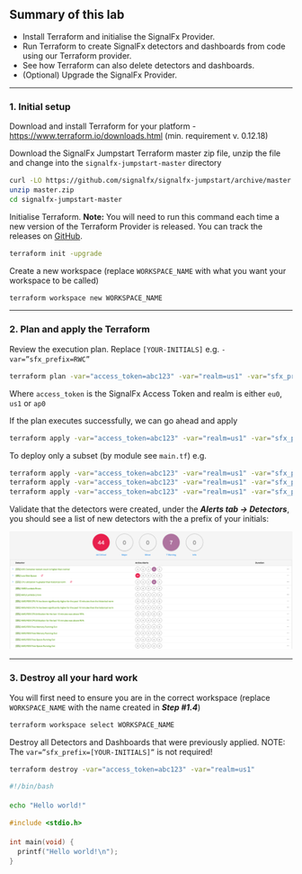 ## Summary of this lab
* Install Terraform and initialise the SignalFx Provider.
* Run Terraform to create SignalFx detectors and dashboards from code using our Terraform provider.
* See how Terraform can also delete detectors and dashboards.
* (Optional) Upgrade the SignalFx Provider.
***
### 1. Initial setup
Download and install Terraform for your platform - https://www.terraform.io/downloads.html (min. requirement v. 0.12.18)

Download the SignalFx Jumpstart Terraform master zip file, unzip the file and change into the `signalfx-jumpstart-master` directory

``` bash
curl -LO https://github.com/signalfx/signalfx-jumpstart/archive/master.zip
unzip master.zip
cd signalfx-jumpstart-master
```

Initialise Terraform. **Note:** You will need to run this command each time a new version of the Terraform Provider is released. You can track the releases on [GitHub](https://github.com/terraform-providers/terraform-provider-signalfx/releases).

```bash
terraform init -upgrade
```

Create a new workspace (replace `WORKSPACE_NAME` with what you want your workspace to be called)

``` bash
terraform workspace new WORKSPACE_NAME
```

---

### 2. Plan and apply the Terraform
Review the execution plan. Replace `[YOUR-INITIALS]` e.g. `-var=”sfx_prefix=RWC”`

``` bash
terraform plan -var="access_token=abc123" -var="realm=us1" -var="sfx_prefix=[YOUR-INITIALS]"
```

Where `access_token` is the SignalFx Access Token and realm is either `eu0`, `us1` or `ap0`

If the plan executes successfully, we can go ahead and apply
``` bash
terraform apply -var="access_token=abc123" -var="realm=us1" -var="sfx_prefix=[YOUR-INITIALS]"
```

To deploy only a subset (by module see `main.tf`) e.g.
``` bash
terraform apply -var="access_token=abc123" -var="realm=us1" -var="sfx_prefix=[YOUR-INITIALS]" -target=module.aws
terraform apply -var="access_token=abc123" -var="realm=us1" -var="sfx_prefix=[YOUR-INITIALS]" - target=module.usage_dashboard
terraform apply -var="access_token=abc123" -var="realm=us1" -var="sfx_prefix=[YOUR-INITIALS]" -target=module.gcp
```

Validate that the detectors were created, under the _**Alerts tab → Detectors**_, you should see a list of new detectors with the a prefix of your initials:

![](../images/m1_l3-detectors.png)

---
### 3. Destroy all your hard work
You will first need to ensure you are in the correct workspace (replace `WORKSPACE_NAME` with the name created in _**Step #1.4**_)

``` bash
terraform workspace select WORKSPACE_NAME
```

Destroy all Detectors and Dashboards that were previously applied. NOTE: The `var=”sfx_prefix=[YOUR-INITIALS]”` is not required!

``` bash
terraform destroy -var="access_token=abc123" -var="realm=us1"
```

``` bash tab="Bash"
#!/bin/bash

echo "Hello world!"
```

``` c tab="C"
#include <stdio.h>

int main(void) {
  printf("Hello world!\n");
}
```